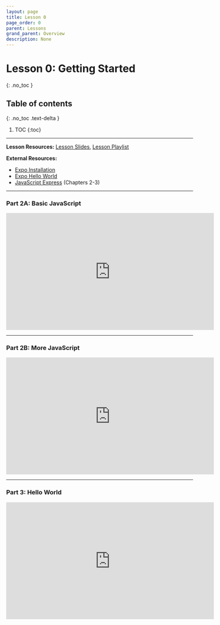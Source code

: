 ```yaml
---
layout: page
title: Lesson 0
page_order: 0
parent: Lessons
grand_parent: Overview
description: None
---
```


# Lesson 0: Getting Started
{: .no_toc }

## Table of contents
{: .no_toc .text-delta }

1. TOC
{:toc}

---

**Lesson Resources:** [Lesson Slides](https://docs.google.com/presentation/d/1cStn6PqscIJfeQJd9mHPrARsaOk9MuHOY47WFst9nWk/edit?usp=sharing), [Lesson Playlist](https://www.youtube.com/watch?v=8afi7f4JZCc&list=PLKvGWBzwCeFyHDohMfswiyxwln6HN1NuV&index=1)

**External Resources:**

- [Expo Installation](https://docs.expo.io/get-started/installation/)
- [Expo Hello World](https://docs.expo.io/get-started/create-a-new-app/)
- [JavaScript Express](https://www.javascript.express) (Chapters 2-3)

---

### Part 2A: Basic JavaScript

<iframe width="560" height="315" src="https://www.youtube.com/embed/8afi7f4JZCc" frameborder="0" allow="accelerometer; clipboard-write; encrypted-media; gyroscope; picture-in-picture" allowfullscreen></iframe>

---

### Part 2B: More JavaScript

<iframe width="560" height="315" src="https://www.youtube.com/embed/GD0mX8J-ksM" frameborder="0" allow="accelerometer; clipboard-write; encrypted-media; gyroscope; picture-in-picture" allowfullscreen></iframe>

---

### Part 3: Hello World

<iframe width="560" height="315" src="https://www.youtube.com/embed/kRbt-cEznpU" frameborder="0" allow="accelerometer; clipboard-write; encrypted-media; gyroscope; picture-in-picture" allowfullscreen></iframe>